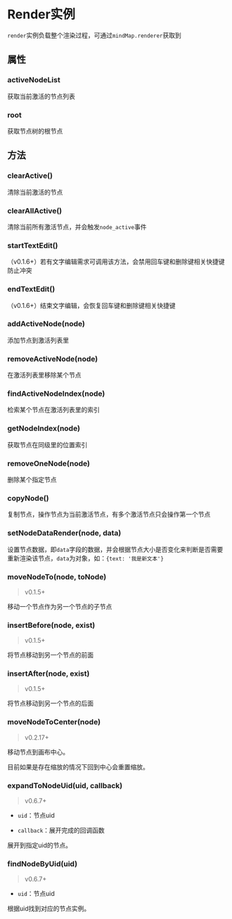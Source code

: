 # Render实例

`render`实例负载整个渲染过程，可通过`mindMap.renderer`获取到

## 属性

### activeNodeList

获取当前激活的节点列表

### root

获取节点树的根节点

## 方法

### clearActive()

清除当前激活的节点

### clearAllActive()

清除当前所有激活节点，并会触发`node_active`事件 

### startTextEdit()

（v0.1.6+）若有文字编辑需求可调用该方法，会禁用回车键和删除键相关快捷键防止冲突 

### endTextEdit()

（v0.1.6+）结束文字编辑，会恢复回车键和删除键相关快捷键

### addActiveNode(node)

添加节点到激活列表里

### removeActiveNode(node)

在激活列表里移除某个节点

### findActiveNodeIndex(node)

检索某个节点在激活列表里的索引

### getNodeIndex(node)

获取节点在同级里的位置索引

### removeOneNode(node)

删除某个指定节点

### copyNode()

复制节点，操作节点为当前激活节点，有多个激活节点只会操作第一个节点

### setNodeDataRender(node, data)

设置节点数据，即`data`字段的数据，并会根据节点大小是否变化来判断是否需要重新渲染该节点，`data`为对象，如：`{text: '我是新文本'}`

### moveNodeTo(node, toNode)

> v0.1.5+

移动一个节点作为另一个节点的子节点

### insertBefore(node, exist)

> v0.1.5+

将节点移动到另一个节点的前面

### insertAfter(node, exist)

> v0.1.5+

将节点移动到另一个节点的后面

### moveNodeToCenter(node)

> v0.2.17+

移动节点到画布中心。

目前如果是存在缩放的情况下回到中心会重置缩放。

### expandToNodeUid(uid, callback)

> v0.6.7+

- `uid`：节点uid

- `callback`：展开完成的回调函数

展开到指定uid的节点。

### findNodeByUid(uid)

> v0.6.7+

- `uid`：节点uid

根据uid找到对应的节点实例。